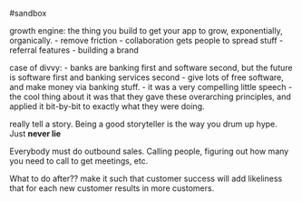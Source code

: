 #sandbox 

growth engine: the thing you build to get your app to grow, exponentially, organically.
	- remove friction
	- collaboration gets people to spread stuff
	- referral features
	- building a brand

case of divvy:
	- banks are banking first and software second, but the future is software first and banking services second
	- give lots of free software, and make money via banking stuff.
	- it was a very compelling little speech
	- the cool thing about it was that they gave these overarching principles, and applied it bit-by-bit to exactly what they were doing.

really tell a story. Being a good storyteller is the way you drum up hype. Just **never lie**

Everybody must do outbound sales. Calling people, figuring out how many you need to call to get meetings, etc.

What to do after??
	make it such that customer success will add likeliness that for each new customer results in more customers.